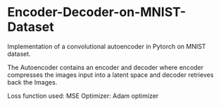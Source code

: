 # Encoder-Decoder-on-MNIST-Dataset
Implementation of a convolutional autoencoder in Pytorch on MNIST dataset.

The Autoencoder contains an encoder and decoder where encoder compresses the images input into a latent space and decoder retrieves back the Images.

Loss function used: MSE Optimizer: Adam optimizer

